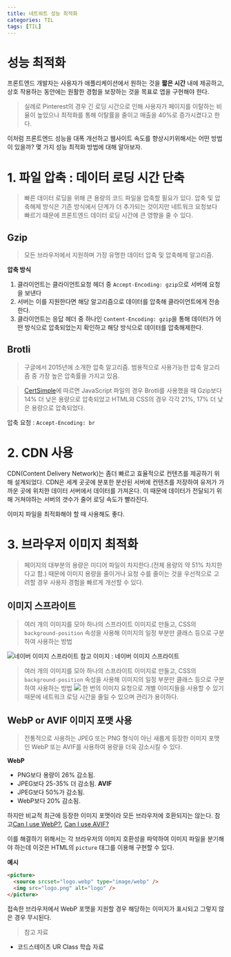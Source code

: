 ```yaml
---
title: 네트워트 성능 최적화
categories: TIL
tags: [TIL]
---
```


# 성능 최적화

프론트엔드 개발자는 사용자가 애플리케이션에서 원하는 것을 **짧은 시간** 내에 제공하고, 상호 작용하는 동안에는 원활한 경험을 보장하는 것을 목표로 앱을 구현해야 한다.

> 실례로 Pinterest의 경우 긴 로딩 시간으로 인해 사용자가 페이지를 이탈하는 비율이 높았으나 최적화를 통해 이탈률을 줄이고 매출을 40%로 증가시켰다고 한다.

이처럼 프론트엔드 성능을 대폭 개선하고 웹사이트 속도를 향상시키위해서는 어떤 방법이 있을까? 몇 가지 성능 최적화 방법에 대해 알아보자.

# 1. 파일 압축 : 데이터 로딩 시간 단축

> 빠른 데이터 로딩을 위해 큰 용량의 코드 파일을 압축할 필요가 있다. 압축 및 압축해제 방식은 기존 방식에서 단계가 더 추가되는 것이지만 네트워크 요청보다 빠르기 떄문에 프론트엔드 데이터 로딩 시간에 큰 영향을 줄 수 있다.

## Gzip

> 모든 브라우저에서 지원하며 가장 유명한 데이터 압축 및 압축해제 알고리즘.

**압축 방식**

1. 클라이언트는 클라이언트요청 헤더 중 `Accept-Encoding: gzip`으로 서버에 요청을 보낸다
2. 서버는 이를 지원한다면 해당 알고리즘으로 데이터를 압축해 클라이언트에게 전송한다.
3. 클라이언트는 응답 헤더 중 하나인 `Content-Encoding: gzip`을 통해 데이터가 어떤 방식으로 압축되었는지 확인하고 해당 방식으로 데이터를 압축해제한다.

## Brotli

> 구글에서 2015년에 소개한 압축 알고리즘. 범용적으로 사용가능한 압축 알고리즘 중 가장 높은 압축률을 가지고 있음.

> [CertSimple](https://expeditedsecurity.com/blog/nginx-brotli/)에 따르면 JavaScript 파일의 경우 Brotli를 사용했을 때 Gzip보다 14% 더 낮은 용량으로 압축되었고 HTML와 CSS의 경우 각각 21%, 17% 더 낮은 용량으로 압축되었다.

압축 요청 : `Accept-Encoding: br`

# 2. CDN 사용

CDN(Content Delivery Network)는 좀더 빠르고 효율적으로 컨텐츠를 제공하기 위해 설계되었다. CDN은 세계 곳곳에 분포한 분산된 서버에 컨텐츠를 저장하여 유저가 가까운 곳에 위치한 데이터 서버에서 데이터를 가져온다. 이 때문에 데이터가 전달되기 위해 거쳐야하는 서버의 갯수가 줄어 로딩 속도가 빨라진다.

이미지 파일을 최적화해야 할 때 사용해도 좋다.

# 3. 브라우저 이미지 최적화

> 페이지의 대부분의 용량은 미디어 파일이 차지한다.(전체 용량의 약 51% 차지한다고 함.) 때문에 이미지 용량을 줄이거나 요청 수를 줄이는 것을 우선적으로 고려할 경우 사용자 경험을 빠르게 개선할 수 있다.

## 이미지 스프라이트

> 여러 개의 이미지를 모아 하나의 스프라이트 이미지로 만들고, CSS의 `background-position` 속성을 사용해 이미지의 일정 부분만 클래스 등으로 구분하여 사용하는 방법

![네이버 이미지 스프라이트](https://images.velog.io/images/yeyo0x0/post/7be1a36c-aa08-4e65-a8ac-f40aaf76c19d/image.png)
참고 이미지 : 네이버 이미지 스프라이트

> 여러 개의 이미지를 모아 하나의 스프라이트 이미지로 만들고, CSS의 `background-position` 속성을 사용해 이미지의 일정 부분만 클래스 등으로 구분하여 사용하는 방법
> ![](https://images.velog.io/images/yeyo0x0/post/2e172967-b0b6-4365-8dcd-1f4aa90873bc/%E1%84%89%E1%85%B3%E1%84%8F%E1%85%B3%E1%84%85%E1%85%B5%E1%86%AB%E1%84%89%E1%85%A3%E1%86%BA%202022-03-21%20%E1%84%8B%E1%85%A9%E1%84%8C%E1%85%A5%E1%86%AB%2010.28.01.png)
> 한 번의 이미지 요청으로 개별 이미지들을 사용할 수 있기 때문에 네트워크 로딩 시간을 줄일 수 있으며 관리가 용이하다.

## WebP or AVIF 이미지 포맷 사용

> 전통적으로 사용하는 JPEG 또는 PNG 형식이 아닌 새롭게 등장한 이미지 포맷인 WebP 또는 AVIF를 사용하여 용량을 더욱 감소시킬 수 있다.

**WebP**

- PNG보다 용량이 26% 감소됨.
- JPEG보다 25-35% 더 감소됨.
  **AVIF**
- JPEG보다 50%가 감소됨.
- WebP보다 20% 감소됨.

하지만 비교적 최근에 등장한 이미지 포맷이라 모든 브라우저에 호환되지는 않는다. 참고[Can I use WebP?](https://caniuse.com/webp), [Can I use AVIF?](https://caniuse.com/?search=AVIF)

이를 해결하기 위해서는 각 브라우저의 이미지 호환성을 파악하여 이미지 파일을 분기해야 하는데 이것은 HTML의 `picture` 태그를 이용해 구현할 수 있다.

**예시**

```html
<picture>
  <source srcset="logo.webp" type="image/webp" />
  <img src="logo.png" alt="logo" />
</picture>
```

접속한 브라우저에서 WebP 포맷을 지원할 경우 해당하는 이미지가 표시되고 그렇지 않은 경우 무시된다.

> 참고 자료

- 코드스테이츠 UR Class 학습 자료
